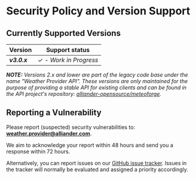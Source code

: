 <!-- SPDX-FileCopyrightText: 2019-2025 Alliander N.V. -->
<!-- SPDX-License-Identifier: MPL-2.0 -->

# Security Policy and Version Support

## Currently Supported Versions

| Version      | Support status                |
|--------------|-------------------------------|
| ***v3.0.x*** | &#10003; *- Work in Progress* |

***NOTE:** Versions 2.x and lower are part of the legacy code base under the name "Weather Provider API".*
*These versions are only maintained for the purpose of providing a stable API for existing clients and can be found in*
*the API project's
repository: [alliander-opensource/meteoforge](https://github.com/alliander-opensource/meteoforge/tree/weather-provider-api).*

## Reporting a Vulnerability

Please report (suspected) security vulnerabilities to:
**[weather.provider@alliander.com](mailto:weather.provider@alliander.com)**.

We aim to acknowledge your report within 48 hours and send you a response within 72 hours.

Alternatively, you can report issues on
our [GitHub issue tracker](https://github.com/alliander-opensource/meteoforge-core/issues). Issues in the tracker will
normally be evaluated and assigned a priority accordingly.
